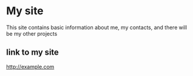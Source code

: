 # My site
This site contains basic information about me, my contacts, and there will be my other projects
## link to my site
http://example.com     